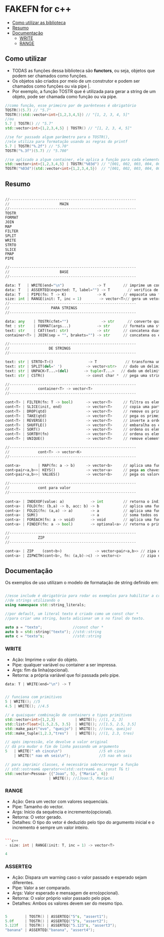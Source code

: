 # FAKEFN for c++

[](toc)

- [Como utilizar as biblioteca](#como-utilizar-as-biblioteca)
- [Resumo](#resumo)
- [Documentação](#documentação)
  - [WRITE](#print)
  - [RANGE](#iota)
[](toc)

## Como utilizar

- TODAS as funções dessa biblioteca são **functors**, ou seja, objetos que podem ser chamados como funções.
- Os objetos são criados por meio de um construtor e podem ser chamados como funções ou via pipe |.
- Por exemplo, a função TOSTR que é utilizada para gerar a string de um objeto, pode ser chamada como função ou via pipe.

```cpp
//como função, esse primeiro par de parênteses é obrigatório
TOSTR()(5.7) // "5.7"
TOSTR()(std::vector<int>{1,2,3,4,5}) // "[1, 2, 3, 4, 5]"
//ou
5.7 | TOSTR() // "5.7"
std::vector<int>{1,2,3,4,5} | TOSTR() // "[1, 2, 3, 4, 5]"

//se for passado algum parâmetro para o TOSTR(), 
//ele utiliza para formatação usando as regras do printf
5.7 | TOSTR("%.2f") // "5.70"
TOSTR("%.3f")(5.7) // "5.700"

//se aplicado a algum container, ele aplica a função para cada elemento
std::vector<int>{1,2,3,4,5} | TOSTR("%03d") // "[001, 002, 003, 004, 005]"
TOSTR("%03d")(std::vector<int>{1,2,3,4,5})  // "[001, 002, 003, 004, 005]"
```

## Resumo

```py

//----------------------------------------------------------
//                       MAIN 
//----------------------------------------------------------
TOSTR
FORMAT
JOIN
MAP
FILTER
SPLIT
WRITE
STRTO
SLICE
FMAP
PIPE

//----------------------------------------------------------
//                       BASE 
//----------------------------------------------------------

data: T   | WRITE(end="\n")               -> T        // imprime um conteúdo
data: T   | ASSERTEQ(expected: T, label="") -> T        // verifica de dois valores são iguais
data: T   | PIPE(fn: T -> K)              -> K        // empacota uma função num PIPE
size: int | RANGE(init: T, inc = 1)        -> vector<T>// gera um vetor sequencial
//----------------------------------------------------------
//                   PARA STRINGS
//----------------------------------------------------------

data: any    | TOSTR(cfmt="")               -> str      // converte qualquer coisa para string e formata
fmt : str    | FORMAT(args...)            -> str      // formata uma string com printf
text: str    | CAT(text: str)             -> str      // concatena duas strings
container<T> | JOIN(sep = "", brakets="") -> str      // concatena os elementos de um container 

//----------------------------------------------------------
//                  DE STRINGS
//----------------------------------------------------------

text: str | STRTO<T>()                -> T             // transforma uma string em um tipo específico
text: str | SPLIT(del=' ')           -> vector<str>   // dado um delimitador, separa em vetor de strings
text: str | UNPACK<T...>(del)       -> tuple<T...>   // dado um delimitador, separa em uma tupla 
text: str | CSTR()                   -> const char *  // pega uma string gera um const char*

//----------------------------------------------------------
//             container<T> -> vector<T>  
//----------------------------------------------------------

cont<T> | FILTER(fn: T -> bool)      -> vector<T>     // filtra os elementos que satisfazem a função
cont<T> | SLICE(init, end)           -> vector<T>     // copia uma parte do vetor
cont<T> | DROP(qtd)                  -> vector<T>     // remove os primeiros elementos
cont<T> | TAKE(qtd)                  -> vector<T>     // pega os primeiros elementos
cont<T> | REVERSE()                  -> vector<T>     // inverte a ordem dos elementos
cont<T> | SHUFFLE()                  -> vector<T>     // embaralha os elementos
cont<T> | SORT()                     -> vector<T>     // ordena os elementos
cont<T> | SORTBY(fn)                 -> vector<T>     // ordena os elementos com base em uma função
cont<T> | UNIQUE()                   -> vector<T>     // remove elementos duplicados

//----------------------------------------------------------
//             cont<T> -> vector<K>
//----------------------------------------------------------

cont<a>        | MAP(fn: a -> b)     -> vector<b>     // aplica uma função em todos os elementos
cont<pair<a,b>>| KEYS()              -> vector<a>     // pega as chaves de um cont de pares
cont<pair<a,b>>| VALUES()            -> vector<b>     // pega os valores de um cont de pares

//----------------------------------------------------------
//             cont para valor
//----------------------------------------------------------
       
cont<a> | INDEXOF(value: a)            -> int         // retorna o índice de um elemento ou -1
cont<a> | FOLD(fn: (b,a) -> b, acc: b) -> b           // aplica uma função acumulativa dado valor inicial
cont<a> | FOLD1(fn: (a,a) -> a)        -> a           // aplica uma função acumulativa
cont<a> | SUM()                        -> a           // soma todos os elementos
cont<a> | FOREACH(fn: a -> void)       -> void        // aplica uma função em todos os elementos
cont<a> | FINDIF(fn: a -> bool)        -> optional<a> // retorna o primeiro elemento que satisfaz a função

//----------------------------------------------------------
//             ZIP
//----------------------------------------------------------

cont<a> | ZIP    (cont<b>)               -> vector<pair<a,b>> // zipa dois containers em um cont de pares
cont<a> | ZIPWITH(cont<b>, fn: (a,b)->c) -> vector<c>         // zipa dois containers usando uma função

```

## Documentação

Os exemplos de uso utilizam o modelo de formatação de string definido em:

```cpp

//esse include é obrigatório para rodar os exemplos para habilitar a criação
//de strings utilizando o 
using namespace std::string_literals;

//por default, um literal texto é criado como um const char *
//para criar uma string, basta adicionar um s no final do texto.

auto a = "texto";              //const char *
auto b = std::string("texto"); //std::string
auto c = "texto"s;             //std::string

```

### WRITE

- Ação: Imprime o valor do objeto.
- Pipe: qualquer variável ou container a ser impressa.
- Args: fim da linha(opcional).
- Retorna: a própria variável que foi passada pelo pipe.

```c++
data: T | WRITE(end="\n") -> T
```

```c++

// funciona com primitivos
5 | WRITE(); //5
4.5 | WRITE(); //4.5

// e quaisquer combinação de containers e tipos primitivos
std::vector<int>{1,2,3}         | WRITE(); //[1, 2, 3]
std::list<float>{1.5,2.5, 3.5}  | WRITE(); //[1.5, 2.5, 3.5]
std::make_pair("ovo", "queijo") | WRITE(); //(ovo, queijo)
std::make_tuple(1,2.3,"tres")   | WRITE(); //(1, 2.3, tres)

// após impressão, ele devolve o valor original
// dá pra mudar o fim de linha passando um argumento
5   | WRITE(" eh cinco\n")                 //5 eh cinco
    | WRITE(" nao eh seis\n");             //5 nao eh seis

// para imprimir classes, é necessário sobrecarregar a função
// std::ostream& operator<<(std::ostream& os, const T& t)
std::vector<Pessoa> {{"Joao", 5}, {"Maria", 6}} 
                    | WRITE(); //[Joao:5, Maria:6]
```

### RANGE

- Ação: Gera um vector com valores sequenciais.
- Pipe: Tamanho do vector.
- Args: Início da sequência e incremento(opcional).
- Retorna: O vetor gerado.
- Detalhes: O tipo do vetor é deduzido pelo tipo do argumento inicial e o incremento é sempre um valor inteiro.

```c++

```c++
- size: int | RANGE(init: T, inc = 1) -> vector<T>
```

```c++
4
```

### ASSERTEQ

- Ação: Dispara um warning caso o valor passado e esperado sejam diferentes.
- Pipe: Valor a ser comparado.
- Args: Valor esperado e mensagem de erro(opcional).
- Retorna: O valor próprio valor passado pelo pipe.
- Detalhes: Ambos os valores devem ser do mesmo tipo.

```c++

5        | TOSTR() | ASSERTEQ("5"s, "assert1"); 
5.0f     | TOSTR() | ASSERTEQ("5"s, "assert2");
5.123f   | TOSTR() | ASSERTEQ("5.123"s, "assert3");
"banana" | ASSERTEQ("banana", "assert4");
```